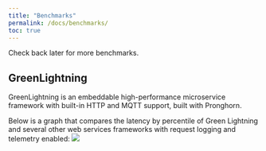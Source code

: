 ```yaml
---
title: "Benchmarks"
permalink: /docs/benchmarks/
toc: true
---
```

Check back later for more benchmarks.

## GreenLightning
GreenLightning is an embeddable high-performance microservice framework with built-in HTTP and MQTT support, built with Pronghorn.

Below is a graph that compares the latency by percentile of Green Lightning and several other web services frameworks with request logging and telemetry enabled:
![](https://github.com/oci-pronghorn/GreenLightning/raw/master/benchmark.png)